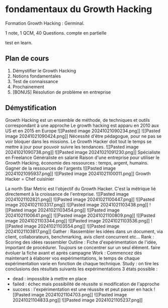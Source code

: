 # fondamentaux du Growth Hacking
Formation Growth Hacking : Germinal.

1 note, 1 QCM, 40 Questions. compte en partielle

test en learn.

## Plan de cours
1. Démystifier le Growth Hacking
2. Notions fondamentales
3. Test de connaissance
4. Prochainement
5. [BONUS] Résolution de problème en entreprise

## Démystification
Growth Hacking est un ensemble de méthode, de techniques et outils correspondant à une approche
Le growth hacking est apparu en 2010 aux US et en 2015 en Europe
![[Pasted image 20241021090234.png]]
![[Pasted image 20241021090424.png]]
Nécessité d'être pédagogue, pour ne pas se voir bloquer dans les missions. Le Growth Hacker doit tout le temps se mettre à jour pour pouvoir suivre les tendances.
![[Pasted image 20241021090738.png]]
![[Pasted image 20241021091230.png]]
Spécialiste en Freelance
Généraliste en salarié
Raison d'une entreprise pour utiliser le Growth Hacking, économie des ressources : temps, argent, humains. Gagner de la ressources de l'argents
![[Pasted image 20241021095937.png]]
![[Pasted image 20241021100011.png]]
Growth Hacker = Chef cuisinier

La north Star Metric est l'objectif du Growth Hacker. C'est la métrique lié directement à la croissance de l'entreprise.
![[Pasted image 20241021102821.png]]
![[Pasted image 20241021100447.png]]
![[Pasted image 20241021103317.png]]
![[Pasted image 20241021103438.png]]
![[Pasted image 20241021103454.png]]
![[Pasted image 20241021100641.png]]
![[Pasted image 20241021100809.png]]
![[Pasted image 20241021103344.png]]
![[Pasted image 20241021103536.png]]
![[Pasted image 20241021103554.png]]
![[Pasted image 20241021103817.png]]
Gather : Rassembler les idées dans un document, via client, collaborateurs, benchmarking, avis client concurrent etc...
Rank : Scoring des idées rassembler
Outline : Fiche d'expérimentation de l'idée, important de procédurer. Toujours se concentrer sur un seul élément. faire évoluer la fiche avant et après campagne
Work : Commencez dès maintenant à élaborer vos expérimentations, le temps de chaque expérimentation varie en fonction de chaque technique. 
Study : on tire les conclusions des résultats suivants les expérimentations 3 états possible :
- dead : impossible à mettre en place
- failed : échec mais possibilité de réussite si modification de l'approche
- success : l'expérimentation est une réussite et peut passer en hack
![[Pasted image 20241021104703.png]]
![[Pasted image 20241021104833.png]]
![[Pasted image 20241021105237.png]]
